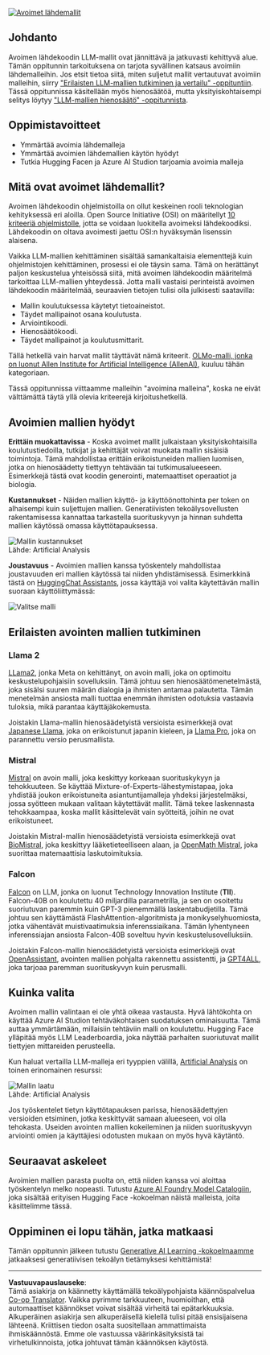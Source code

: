 <!--
CO_OP_TRANSLATOR_METADATA:
{
  "original_hash": "a2a83aac52158c23161046cbd13faa2b",
  "translation_date": "2025-10-17T19:48:48+00:00",
  "source_file": "16-open-source-models/README.md",
  "language_code": "fi"
}
-->
[![Avoimet lähdemallit](../../../translated_images/16-lesson-banner.6b56555e8404fda1716382db4832cecbe616ccd764de381f0af6cfd694d05f74.fi.png)](https://youtu.be/CuICgfuHFSg?si=x8SpFRUsIxM9dohN)

## Johdanto

Avoimen lähdekoodin LLM-mallit ovat jännittävä ja jatkuvasti kehittyvä alue. Tämän oppitunnin tarkoituksena on tarjota syvällinen katsaus avoimiin lähdemalleihin. Jos etsit tietoa siitä, miten suljetut mallit vertautuvat avoimiin malleihin, siirry ["Erilaisten LLM-mallien tutkiminen ja vertailu" -oppituntiin](../02-exploring-and-comparing-different-llms/README.md?WT.mc_id=academic-105485-koreyst). Tässä oppitunnissa käsitellään myös hienosäätöä, mutta yksityiskohtaisempi selitys löytyy ["LLM-mallien hienosäätö" -oppitunnista](../18-fine-tuning/README.md?WT.mc_id=academic-105485-koreyst).

## Oppimistavoitteet

- Ymmärtää avoimia lähdemalleja
- Ymmärtää avoimien lähdemallien käytön hyödyt
- Tutkia Hugging Facen ja Azure AI Studion tarjoamia avoimia malleja

## Mitä ovat avoimet lähdemallit?

Avoimen lähdekoodin ohjelmistoilla on ollut keskeinen rooli teknologian kehityksessä eri aloilla. Open Source Initiative (OSI) on määritellyt [10 kriteeriä ohjelmistolle](https://web.archive.org/web/20241126001143/https://opensource.org/osd?WT.mc_id=academic-105485-koreyst), jotta se voidaan luokitella avoimeksi lähdekoodiksi. Lähdekoodin on oltava avoimesti jaettu OSI:n hyväksymän lisenssin alaisena.

Vaikka LLM-mallien kehittäminen sisältää samankaltaisia elementtejä kuin ohjelmistojen kehittäminen, prosessi ei ole täysin sama. Tämä on herättänyt paljon keskustelua yhteisössä siitä, mitä avoimen lähdekoodin määritelmä tarkoittaa LLM-mallien yhteydessä. Jotta malli vastaisi perinteistä avoimen lähdekoodin määritelmää, seuraavien tietojen tulisi olla julkisesti saatavilla:

- Mallin koulutuksessa käytetyt tietoaineistot.
- Täydet mallipainot osana koulutusta.
- Arviointikoodi.
- Hienosäätökoodi.
- Täydet mallipainot ja koulutusmittarit.

Tällä hetkellä vain harvat mallit täyttävät nämä kriteerit. [OLMo-malli, jonka on luonut Allen Institute for Artificial Intelligence (AllenAI)](https://huggingface.co/allenai/OLMo-7B?WT.mc_id=academic-105485-koreyst), kuuluu tähän kategoriaan.

Tässä oppitunnissa viittaamme malleihin "avoimina malleina", koska ne eivät välttämättä täytä yllä olevia kriteerejä kirjoitushetkellä.

## Avoimien mallien hyödyt

**Erittäin muokattavissa** - Koska avoimet mallit julkaistaan yksityiskohtaisilla koulutustiedoilla, tutkijat ja kehittäjät voivat muokata mallin sisäisiä toimintoja. Tämä mahdollistaa erittäin erikoistuneiden mallien luomisen, jotka on hienosäädetty tiettyyn tehtävään tai tutkimusalueeseen. Esimerkkejä tästä ovat koodin generointi, matemaattiset operaatiot ja biologia.

**Kustannukset** - Näiden mallien käyttö- ja käyttöönottohinta per token on alhaisempi kuin suljettujen mallien. Generatiivisten tekoälysovellusten rakentamisessa kannattaa tarkastella suorituskyvyn ja hinnan suhdetta mallien käytössä omassa käyttötapauksessa.

![Mallin kustannukset](../../../translated_images/model-price.3f5a3e4d32ae00b465325159e1f4ebe7b5861e95117518c6bfc37fe842950687.fi.png)  
Lähde: Artificial Analysis

**Joustavuus** - Avoimien mallien kanssa työskentely mahdollistaa joustavuuden eri mallien käytössä tai niiden yhdistämisessä. Esimerkkinä tästä on [HuggingChat Assistants](https://huggingface.co/chat?WT.mc_id=academic-105485-koreyst), jossa käyttäjä voi valita käytettävän mallin suoraan käyttöliittymässä:

![Valitse malli](../../../translated_images/choose-model.f095d15bbac922141591fd4fac586dc8d25e69b42abf305d441b84c238e293f2.fi.png)

## Erilaisten avointen mallien tutkiminen

### Llama 2

[LLama2](https://huggingface.co/meta-llama?WT.mc_id=academic-105485-koreyst), jonka Meta on kehittänyt, on avoin malli, joka on optimoitu keskustelupohjaisiin sovelluksiin. Tämä johtuu sen hienosäätömenetelmästä, joka sisälsi suuren määrän dialogia ja ihmisten antamaa palautetta. Tämän menetelmän ansiosta malli tuottaa enemmän ihmisten odotuksia vastaavia tuloksia, mikä parantaa käyttäjäkokemusta.

Joistakin Llama-mallin hienosäädetyistä versioista esimerkkejä ovat [Japanese Llama](https://huggingface.co/elyza/ELYZA-japanese-Llama-2-7b?WT.mc_id=academic-105485-koreyst), joka on erikoistunut japanin kieleen, ja [Llama Pro](https://huggingface.co/TencentARC/LLaMA-Pro-8B?WT.mc_id=academic-105485-koreyst), joka on parannettu versio perusmallista.

### Mistral

[Mistral](https://huggingface.co/mistralai?WT.mc_id=academic-105485-koreyst) on avoin malli, joka keskittyy korkeaan suorituskykyyn ja tehokkuuteen. Se käyttää Mixture-of-Experts-lähestymistapaa, joka yhdistää joukon erikoistuneita asiantuntijamalleja yhdeksi järjestelmäksi, jossa syötteen mukaan valitaan käytettävät mallit. Tämä tekee laskennasta tehokkaampaa, koska mallit käsittelevät vain syötteitä, joihin ne ovat erikoistuneet.

Joistakin Mistral-mallin hienosäädetyistä versioista esimerkkejä ovat [BioMistral](https://huggingface.co/BioMistral/BioMistral-7B?text=Mon+nom+est+Thomas+et+mon+principal?WT.mc_id=academic-105485-koreyst), joka keskittyy lääketieteelliseen alaan, ja [OpenMath Mistral](https://huggingface.co/nvidia/OpenMath-Mistral-7B-v0.1-hf?WT.mc_id=academic-105485-koreyst), joka suorittaa matemaattisia laskutoimituksia.

### Falcon

[Falcon](https://huggingface.co/tiiuae?WT.mc_id=academic-105485-koreyst) on LLM, jonka on luonut Technology Innovation Institute (**TII**). Falcon-40B on koulutettu 40 miljardilla parametrilla, ja sen on osoitettu suoriutuvan paremmin kuin GPT-3 pienemmällä laskentabudjetilla. Tämä johtuu sen käyttämästä FlashAttention-algoritmista ja monikyselyhuomiosta, jotka vähentävät muistivaatimuksia inferenssiaikana. Tämän lyhentyneen inferenssiajan ansiosta Falcon-40B soveltuu hyvin keskustelusovelluksiin.

Joistakin Falcon-mallin hienosäädetyistä versioista esimerkkejä ovat [OpenAssistant](https://huggingface.co/OpenAssistant/falcon-40b-sft-top1-560?WT.mc_id=academic-105485-koreyst), avointen mallien pohjalta rakennettu assistentti, ja [GPT4ALL](https://huggingface.co/nomic-ai/gpt4all-falcon?WT.mc_id=academic-105485-koreyst), joka tarjoaa paremman suorituskyvyn kuin perusmalli.

## Kuinka valita

Avoimen mallin valintaan ei ole yhtä oikeaa vastausta. Hyvä lähtökohta on käyttää Azure AI Studion tehtäväkohtaisen suodatuksen ominaisuutta. Tämä auttaa ymmärtämään, millaisiin tehtäviin malli on koulutettu. Hugging Face ylläpitää myös LLM Leaderboardia, joka näyttää parhaiten suoriutuvat mallit tiettyjen mittareiden perusteella.

Kun haluat vertailla LLM-malleja eri tyyppien välillä, [Artificial Analysis](https://artificialanalysis.ai/?WT.mc_id=academic-105485-koreyst) on toinen erinomainen resurssi:

![Mallin laatu](../../../translated_images/model-quality.aaae1c22e00f7ee1cd9dc186c611ac6ca6627eabd19e5364dce9e216d25ae8a5.fi.png)  
Lähde: Artificial Analysis

Jos työskentelet tietyn käyttötapauksen parissa, hienosäädettyjen versioiden etsiminen, jotka keskittyvät samaan alueeseen, voi olla tehokasta. Useiden avointen mallien kokeileminen ja niiden suorituskyvyn arviointi omien ja käyttäjiesi odotusten mukaan on myös hyvä käytäntö.

## Seuraavat askeleet

Avoimien mallien parasta puolta on, että niiden kanssa voi aloittaa työskentelyn melko nopeasti. Tutustu [Azure AI Foundry Model Catalogiin](https://ai.azure.com?WT.mc_id=academic-105485-koreyst), joka sisältää erityisen Hugging Face -kokoelman näistä malleista, joita käsittelimme tässä.

## Oppiminen ei lopu tähän, jatka matkaasi

Tämän oppitunnin jälkeen tutustu [Generative AI Learning -kokoelmaamme](https://aka.ms/genai-collection?WT.mc_id=academic-105485-koreyst) jatkaaksesi generatiivisen tekoälyn tietämyksesi kehittämistä!

---

**Vastuuvapauslauseke**:  
Tämä asiakirja on käännetty käyttämällä tekoälypohjaista käännöspalvelua [Co-op Translator](https://github.com/Azure/co-op-translator). Vaikka pyrimme tarkkuuteen, huomioithan, että automaattiset käännökset voivat sisältää virheitä tai epätarkkuuksia. Alkuperäinen asiakirja sen alkuperäisellä kielellä tulisi pitää ensisijaisena lähteenä. Kriittisen tiedon osalta suositellaan ammattimaista ihmiskäännöstä. Emme ole vastuussa väärinkäsityksistä tai virhetulkinnoista, jotka johtuvat tämän käännöksen käytöstä.